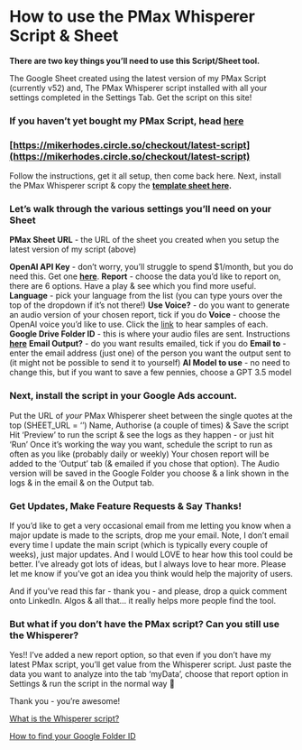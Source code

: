 # How to use the PMax Whisperer Script & Sheet

**There are two key things you’ll need to use this Script/Sheet tool.**

The Google Sheet created using the latest version of my PMax Script (currently v52) and,
The PMax Whisperer script installed with all your settings completed in the Settings Tab.
Get the script on this site!

### **If you haven’t yet bought my PMax Script, head [here](https://www.notion.so/Updates-and-Latest-Versions-4fd1ed42c4084bbdb3776c4f35fa733c?pvs=21)**

### [**https://mikerhodes.circle.so/checkout/latest-script](https://mikerhodes.circle.so/checkout/latest-script)**

Follow the instructions, get it all setup, then come back here.
Next, install the PMax Whisperer script & copy the **[template sheet here](https://docs.google.com/spreadsheets/d/1C7h9jVfUW83a1rIte0jR9R7vUkfmAPmeh-XZGZC_EpM/copy).**

### **Let’s walk through the various settings you’ll need on your Sheet**

**PMax Sheet URL** - the URL of the sheet you created when you setup the latest version of my script (above)

**OpenAI API Key** - don’t worry, you’ll struggle to spend $1/month, but you do need this. Get one [**here**](https://platform.openai.com/api-keys).
**Report**  - choose the data you’d like to report on, there are 6 options. Have a play & see which you find more useful.
**Language** - pick your language from the list (you can type yours over the top of the dropdown if it’s not there!)
**Use Voice?** - do you want to generate an audio version of your chosen report, tick if you do
**Voice** - choose the OpenAI voice you’d like to use. Click the [link](https://platform.openai.com/docs/guides/text-to-speech) to hear samples of each.
**Google Drive Folder ID** - this is where your audio files are sent. Instructions **[here](https://www.notion.so/How-to-find-your-Google-Folder-ID-5d18d0574e244c73aa866c48bae5accd?pvs=21)**
**Email Output?** - do you want results emailed, tick if you do
**Email to** - enter the email address (just one) of the person you want the output sent to (it might not be possible to send it to yourself)
**AI Model to use** - no need to change this, but if you want to save a few pennies, choose a GPT 3.5 model

### Next, install the script in your Google Ads account.

Put the URL of *your* PMax Whisperer sheet between the single quotes at the top (SHEET_URL = ‘’)
Name, Authorise (a couple of times) & Save the script
Hit ‘Preview’ to run the script & see the logs as they happen - or just hit ‘Run’
Once it’s working the way you want, schedule the script to run as often as you like (probably daily or weekly)
Your chosen report will be added to the ‘Output’ tab (& emailed if you chose that option).
The Audio version will be saved in the Google Folder you choose & a link shown in the logs & in the email & on the Output tab.

### **Get Updates, Make Feature Requests & Say Thanks!**

If you’d like to get a very occasional email from me letting you know when a major update is made to the scripts, drop me your email.
Note, I don’t email every time I update the main script (which is typically every couple of weeks), just major updates.
And I would LOVE to hear how this tool could be better. I’ve already got lots of ideas, but I always love to hear more.
Please let me know if you’ve got an idea you think would help the majority of users.

And if you’ve read this far - thank you - and please, drop a quick comment onto LinkedIn. Algos & all that… it really helps more people find the tool.

### But what if you don’t have the PMax script? Can you still use the Whisperer?

Yes!! I’ve added a new report option, so that even if you don’t have my latest PMax script, you’ll get value from the Whisperer script.
Just paste the data you want to analyze into the tab ‘myData’, choose that report option in Settings & run the script in the normal way 🙂


Thank you - you’re awesome!


[What is the Whisperer script?](https://www.notion.so/What-is-the-Whisperer-script-53b7e9d3b58340ffa92e31b3586b0506?pvs=21)

[How to find your Google Folder ID](https://www.notion.so/How-to-find-your-Google-Folder-ID-5d18d0574e244c73aa866c48bae5accd?pvs=21)
